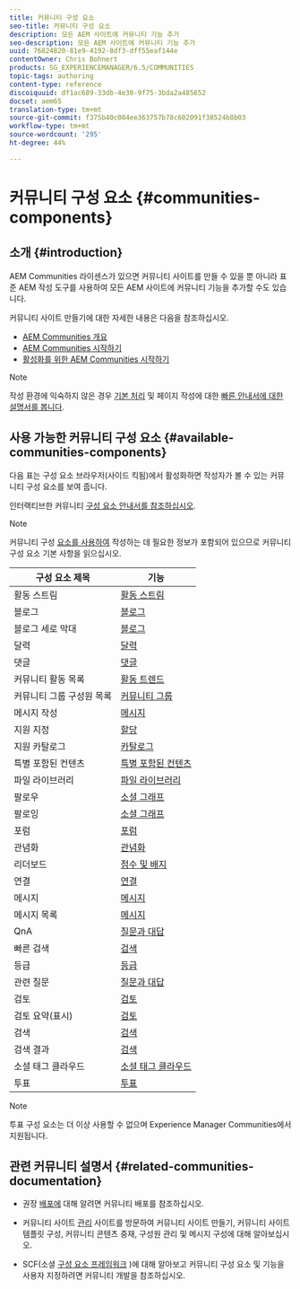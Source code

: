 ```yaml
---
title: 커뮤니티 구성 요소
seo-title: 커뮤니티 구성 요소
description: 모든 AEM 사이트에 커뮤니티 기능 추가
seo-description: 모든 AEM 사이트에 커뮤니티 기능 추가
uuid: 76824820-81e9-4192-8df3-dff55eaf144e
contentOwner: Chris Bohnert
products: SG_EXPERIENCEMANAGER/6.5/COMMUNITIES
topic-tags: authoring
content-type: reference
discoiquuid: df1ac689-33db-4e30-9f75-3bda2a485652
docset: aem65
translation-type: tm+mt
source-git-commit: f375b40c084ee363757b78c602091f38524b8b03
workflow-type: tm+mt
source-wordcount: '295'
ht-degree: 44%

---
```



# 커뮤니티 구성 요소 {#communities-components}

## 소개 {#introduction}

AEM Communities 라이센스가 있으면 커뮤니티 사이트를 만들 수 있을 뿐 아니라 표준 AEM 작성 도구를 사용하여 모든 AEM 사이트에 커뮤니티 기능을 추가할 수도 있습니다.

커뮤니티 사이트 만들기에 대한 자세한 내용은 다음을 참조하십시오.

* [AEM Communities 개요](/help/communities/overview.md)
* [AEM Communities 시작하기](/help/communities/getting-started.md)
* [활성화를 위한 AEM Communities 시작하기](/help/communities/getting-started-enablement.md)

>[!NOTE]
>
>작성 환경에 익숙하지 않은 경우 [기본 처리](/help/sites-authoring/basic-handling.md) 및 페이지 작성에 대한 [빠른 안내서에 대한 설명서를 봅니다](/help/sites-authoring/qg-page-authoring.md).

## 사용 가능한 커뮤니티 구성 요소 {#available-communities-components}

다음 표는 구성 요소 브라우저(사이드 킥됨)에서 활성화하면 작성자가 볼 수 있는 커뮤니티 구성 요소를 보여 줍니다.

인터랙티브한 커뮤니티 [구성 요소 안내서를 참조하십시오](/help/communities/components-guide.md).

>[!NOTE]
>
>커뮤니티 구성 [요소를 사용하여](/help/communities/basics.md) 작성하는 데 필요한 정보가 포함되어 있으므로 커뮤니티 구성 요소 기본 사항을 읽으십시오.

| **구성 요소 제목** | **기능** |
|---|---|
| 활동 스트림 | [활동 스트림](/help/communities/activities.md) |
| 블로그 | [블로그](/help/communities/blog-feature.md) |
| 블로그 세로 막대 | [블로그](/help/communities/blog-feature.md) |
| 달력 | [달력](/help/communities/calendar.md) |
| 댓글 | [댓글](/help/communities/comments.md) |
| 커뮤니티 활동 목록 | [활동 트렌드](/help/communities/trends.md) |
| 커뮤니티 그룹 구성원 목록 | [커뮤니티 그룹](/help/communities/creating-groups.md) |
| 메시지 작성 | [메시지](/help/communities/configure-messaging.md) |
| 지원 지정 | [할당](/help/communities/assignments.md) |
| 지원 카탈로그 | [카탈로그](/help/communities/catalog.md) |
| 특별 포함된 컨텐츠 | [특별 포함된 컨텐츠](/help/communities/featured.md) |
| 파일 라이브러리 | [파일 라이브러리](/help/communities/file-library.md) |
| 팔로우 | [소셜 그래프](/help/communities/socialgraph.md) |
| 팔로잉 | [소셜 그래프](/help/communities/socialgraph.md) |
| 포럼 | [포럼](/help/communities/forum.md) |
| 관념화 | [관념화](/help/communities/ideation-feature.md) |
| 리더보드 | [점수 및 배지](/help/communities/enabling-leaderboard.md) |
| 연결 | [연결](/help/communities/liking.md) |
| 메시지 | [메시지](/help/communities/configure-messaging.md) |
| 메시지 목록 | [메시지](/help/communities/configure-messaging.md) |
| QnA | [질문과 대답](/help/communities/working-with-qna.md) |
| 빠른 검색 | [검색](/help/communities/search.md) |
| 등급 | [등급](/help/communities/rating.md) |
| 관련 질문 | [질문과 대답](/help/communities/working-with-qna.md) |
| 검토 | [검토](/help/communities/reviews.md) |
| 검토 요약(표시) | [검토](/help/communities/reviews.md) |
| 검색 | [검색](/help/communities/search.md) |
| 검색 결과 | [검색](/help/communities/search.md) |
| 소셜 태그 클라우드 | [소셜 태그 클라우드](/help/communities/tagcloud.md) |
| 투표 | [투표](/help/communities/voting.md) |

>[!NOTE]
>
>투표 구성 요소는 더 이상 사용할 수 없으며 Experience Manager Communities에서 지원됩니다.

## 관련 커뮤니티 설명서 {#related-communities-documentation}

* 권장 [배포에](/help/communities/deploy-communities.md) 대해 알려면 커뮤니티 배포를 참조하십시오.

* 커뮤니티 사이트 [관리](/help/communities/administer-landing.md) 사이트를 방문하여 커뮤니티 사이트 만들기, 커뮤니티 사이트 템플릿 구성, 커뮤니티 콘텐츠 중재, 구성원 관리 및 메시지 구성에 대해 알아보십시오.

* SCF(소셜 [구성 요소 프레임워크](/help/communities/communities.md) )에 대해 알아보고 커뮤니티 구성 요소 및 기능을 사용자 지정하려면 커뮤니티 개발을 참조하십시오.

